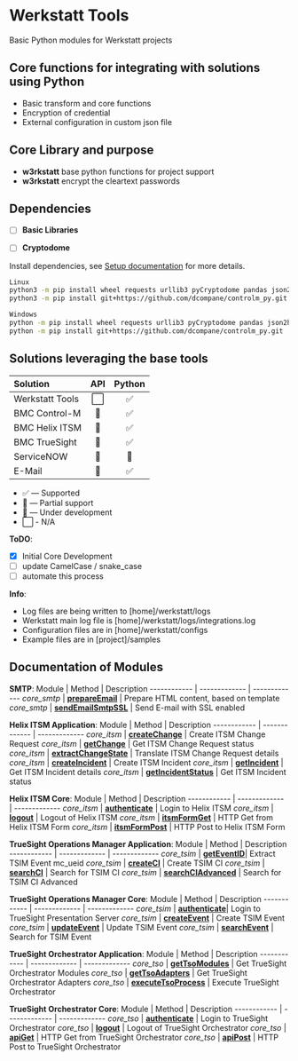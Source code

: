 # Werkstatt Tools
Basic Python modules for Werkstatt projects


## Core functions for integrating with solutions using Python
- Basic transform and core functions
- Encryption of credential 
- External configuration in custom json file

## Core Library and purpose
- **w3rkstatt** base python functions for project support
- **w3rkstatt** encrypt the cleartext passwords

## Dependencies
- [ ] **Basic Libraries**
- [ ] **Cryptodome**


Install dependencies, see [Setup documentation](docs/SETUP.md) for more details.
```bash
Linux
python3 -m pip install wheel requests urllib3 pyCryptodome pandas json2html jsonpath-ng jsonpath_rw_ext
python3 -m pip install git+https://github.com/dcompane/controlm_py.git
```

```bash
Windows
python -m pip install wheel requests urllib3 pyCryptodome pandas json2html jsonpath-ng jsonpath_rw_ext
python -m pip install git+https://github.com/dcompane/controlm_py.git
```

## Solutions leveraging the base tools
| Solution                  | API           | Python        |
| :-------------            | :---:         | :---:         | 
| Werkstatt Tools           | ⬜            | ✅    | 
| BMC Control-M             | 🔶            | ✅    | 
| BMC Helix ITSM            | 🔶            | ✅    | 
| BMC TrueSight             | 🔶            | ✅    | 
| ServiceNOW                | 🔶            | 🚧    | 
| E-Mail                    | 🔶            | ✅    | 



* ✅ — Supported
* 🔶 — Partial support
* 🚧 — Under development
* ⬜ - N/A ️

**ToDO**: 
- [x] Initial Core Development
- [ ] update CamelCase / snake_case
- [ ] automate this process

**Info**:
- Log files are being written to [home]/werkstatt/logs
- Werkstatt main log file is [home]/werkstatt/logs/integrations.log
- Configuration files are in [home]/werkstatt/configs
- Example files are in [project]/samples  

## Documentation of Modules

**SMTP**:
Module | Method | Description
------------ | ------------- | -------------
*core_smtp* | [**prepareEmail**](docs/SMTP.md)     | Prepare HTML content, based on template
*core_smtp* | [**sendEmailSmtpSSL**](docs/SMTP.md) | Send E-mail with SSL enabled

**Helix ITSM Application**:
Module | Method | Description
------------ | ------------- | -------------
*core_itsm* | [**createChange**](docs/ITSM.md) | Create ITSM Change Request
*core_itsm* | [**getChange**](docs/ITSM.md) | Get ITSM Change Request status
*core_itsm* | [**extractChangeState**](docs/ITSM.md) | Translate ITSM Change Request details
*core_itsm* | [**createIncident**](docs/ITSM.md) | Create ITSM Incident
*core_itsm* | [**getIncident**](docs/ITSM.md) | Get ITSM Incident details
*core_itsm* | [**getIncidentStatus**](docs/ITSM.md) | Get ITSM Incident status

**Helix ITSM Core**:
Module | Method | Description
------------ | ------------- | -------------
*core_itsm* | [**authenticate**](docs/ITSM.md) | Login to Helix ITSM
*core_itsm* | [**logout**](docs/ITSM.md) | Logout of Helix ITSM
*core_itsm* | [**itsmFormGet**](docs/ITSM.md) | HTTP Get from Helix ITSM Form
*core_itsm* | [**itsmFormPost**](docs/ITSM.md) | HTTP Post to Helix ITSM Form

**TrueSight Operations Manager Application**:
Module | Method | Description
------------ | ------------- | -------------
*core_tsim* | [**getEventID**](docs/TSIM.md)| Extract TSIM Event mc_ueid
*core_tsim* | [**createCI**](docs/TSIM.md) | Create TSIM CI
*core_tsim* | [**searchCI**](docs/TSIM.md) | Search for TSIM CI
*core_tsim* | [**searchCIAdvanced**](docs/TSIM.md) | Search for TSIM CI Advanced

**TrueSight Operations Manager Core**:
Module | Method | Description
------------ | ------------- | -------------
*core_tsim* | [**authenticate**](docs/TSIM.md)| Login to TrueSight Presentation Server
*core_tsim* | [**createEvent**](docs/TSIM.md) | Create TSIM Event
*core_tsim* | [**updateEvent**](docs/TSIM.md) | Update TSIM Event
*core_tsim* | [**searchEvent**](docs/TSIM.md) | Search for TSIM Event

**TrueSight Orchestrator Application**:
Module | Method | Description
------------ | ------------- | -------------
*core_tso* | [**getTsoModules**](docs/TSO.md) | Get TrueSight Orchestrator Modules
*core_tso* | [**getTsoAdapters**](docs/TSO.md) | Get TrueSight Orchestrator Adapters
*core_tso* | [**executeTsoProcess**](docs/TSO.md) | Execute TrueSight Orchestrator

**TrueSight Orchestrator Core**:
Module | Method | Description
------------ | ------------- | -------------
*core_tso* | [**authenticate**](docs/TSO.md) | Login to TrueSight Orchestrator
*core_tso* | [**logout**](docs/TSO.md) | Logout of TrueSight Orchestrator
*core_tso* | [**apiGet**](docs/TSO.md) | HTTP Get from TrueSight Orchestrator 
*core_tso* | [**apiPost**](docs/TSO.md) | HTTP Post to TrueSight Orchestrator 
